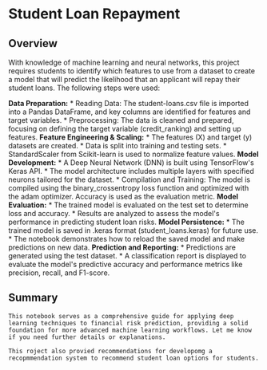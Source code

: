 # **Student Loan Repayment**

## **Overview**

With knowledge of machine learning and neural networks, this project requires students to identify which features to use from a dataset to create a model that will predict the likelihood that an applicant will repay their student loans. The following steps were used:

**Data Preparation:**
    *   Reading Data: The student-loans.csv file is imported into a Pandas DataFrame, and key columns are identified for features and target variables.
    *   Preprocessing: The data is cleaned and prepared, focusing on defining the target variable (credit_ranking) and setting up features.
**Feature Engineering & Scaling:**
    *   The features (X) and target (y) datasets are created.
    *   Data is split into training and testing sets.
    *   StandardScaler from Scikit-learn is used to normalize feature values.
**Model Development:**
    *   A Deep Neural Network (DNN) is built using TensorFlow's Keras API.
    *   The model architecture includes multiple layers with specified neurons tailored for the dataset.
    *   Compilation and Training: The model is compiled using the binary_crossentropy loss function and optimized with the adam optimizer. Accuracy is used as the evaluation metric.
**Model Evaluation:**
    *   The trained model is evaluated on the test set to determine loss and accuracy.
    *   Results are analyzed to assess the model's performance in predicting student loan risks.
**Model Persistence:**
    *   The trained model is saved in .keras format (student_loans.keras) for future use.
    *   The notebook demonstrates how to reload the saved model and make predictions on new data.
**Prediction and Reporting:**
    *   Predictions are generated using the test dataset.
    *   A classification report is displayed to evaluate the model's predictive accuracy and performance metrics like precision, recall, and F1-score.
        
## **Summary**

    This notebook serves as a comprehensive guide for applying deep learning techniques to financial risk prediction, providing a solid foundation for more advanced machine learning workflows. Let me know if you need further details or explanations.

    This roject also provied recommendations for developomg a recopmmendation system to recommend student loan options for students.